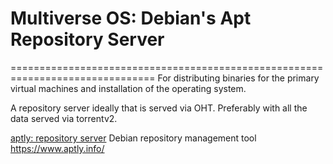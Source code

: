 # Multiverse OS: Debian's Apt Repository Server
===============================================================================
For distributing binaries for the primary virtual machines and installation of
the operating system. 



A repository server ideally that is served via OHT. Preferably with all the data
served via torrentv2.


[aptly: repository server](https://github.com/aptly-dev/aptly)
Debian repository management tool https://www.aptly.info/

